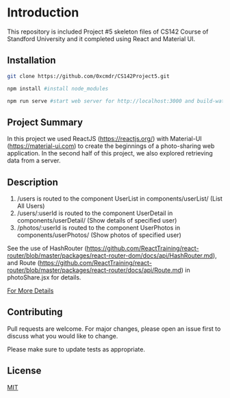 # Introduction

This repository is included Project #5 skeleton files of CS142 Course of Standford University and it completed using React and Material UI.

## Installation

```bash
git clone https://github.com/0xcmdr/CS142Project5.git
```

```bash
npm install #install node_modules
```

```bash
npm run serve #start web server for http://localhost:3000 and build-watch files
```

## Project Summary
In this project we used ReactJS (https://reactjs.org/) with Material-UI (https://material-ui.com) to create the
beginnings of a photo-sharing web application. In the second half of this project, we also explored retrieving
data from a server.

## Description
1. /users is routed to the component UserList in components/userList/ (List All Users)
2. /users/:userId is routed to the component UserDetail in components/userDetail/ (Show details of specified user)
3. /photos/:userId is routed to the component UserPhotos in components/userPhotos/ (Show photos of specified user)

See the use of HashRouter (https://github.com/ReactTraining/react-router/blob/master/packages/react-router-dom/docs/api/HashRouter.md), and Route (https://github.com/ReactTraining/react-router/blob/master/packages/react-router/docs/api/Route.md) in photoShare.jsx for details. 

[For More Details](project5.pdf)

## Contributing
Pull requests are welcome. For major changes, please open an issue first to discuss what you would like to change.

Please make sure to update tests as appropriate.

## License
[MIT](https://choosealicense.com/licenses/mit/)